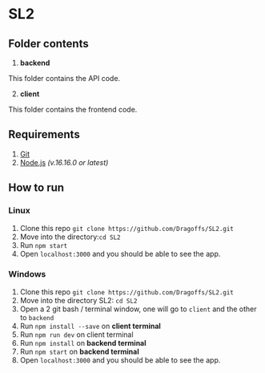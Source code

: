# SL2

## Folder contents

1. **backend**

This folder contains the API code.

2. **client**

This folder contains the frontend code.

## Requirements

1. [Git](https://git-scm.com/)
2. [Node.js](https://nodejs.org/en/) _(v.16.16.0 or latest)_

## How to run

### Linux 

1. Clone this repo `git clone https://github.com/Dragoffs/SL2.git`
2. Move into the directory:`cd SL2`
3. Run `npm start`
4. Open `localhost:3000` and you should be able to see the app.

### Windows

1. Clone this repo `git clone https://github.com/Dragoffs/SL2.git`
2. Move into the directory SL2: `cd SL2`
3. Open a 2 git bash / terminal window, one will go to `client` and the other to `backend`
4. Run `npm install --save` on **client terminal**
5. Run `npm run dev` on client terminal
6. Run `npm install` on **backend terminal**
7. Run `npm start` on **backend terminal**
8. Open `localhost:3000` and you should be able to see the app.
